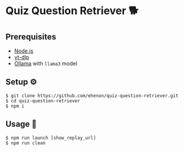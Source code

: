 # Quiz Question Retriever 🐕

## Prerequisites

- [Node.js](https://nodejs.org/)
- [yt-dlp](https://github.com/yt-dlp/yt-dlp)
- [Ollama](https://github.com/ollama/ollama) with `llama3` model

## Setup ⚙️

```
$ git clone https://github.com/ehenon/quiz-question-retriever.git
$ cd quiz-question-retriever
$ npm i
```

## Usage 🚀

```
$ npm run launch [show_replay_url]
$ npm run clean
```
